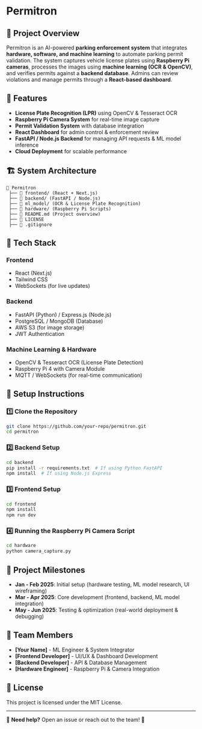 # Permitron

## 🚀 Project Overview
Permitron is an AI-powered **parking enforcement system** that integrates **hardware, software, and machine learning** to automate parking permit validation. The system captures vehicle license plates using **Raspberry Pi cameras**, processes the images using **machine learning (OCR & OpenCV)**, and verifies permits against a **backend database**. Admins can review violations and manage permits through a **React-based dashboard**.

## 📌 Features
- **License Plate Recognition (LPR)** using OpenCV & Tesseract OCR
- **Raspberry Pi Camera System** for real-time image capture
- **Permit Validation System** with database integration
- **React Dashboard** for admin control & enforcement review
- **FastAPI / Node.js Backend** for managing API requests & ML model inference
- **Cloud Deployment** for scalable performance

## 🏗️ System Architecture
```
📂 Permitron
 ├── 📂 frontend/ (React + Next.js)
 ├── 📂 backend/ (FastAPI / Node.js)
 ├── 📂 ml_model/ (OCR & License Plate Recognition)
 ├── 📂 hardware/ (Raspberry Pi Scripts)
 ├── 📜 README.md (Project overview)
 ├── 📜 LICENSE
 ├── 📜 .gitignore
```

## 🔧 Tech Stack
### **Frontend**
- React (Next.js)
- Tailwind CSS
- WebSockets (for live updates)

### **Backend**
- FastAPI (Python) / Express.js (Node.js)
- PostgreSQL / MongoDB (Database)
- AWS S3 (for image storage)
- JWT Authentication

### **Machine Learning & Hardware**
- OpenCV & Tesseract OCR (License Plate Detection)
- Raspberry Pi 4 with Camera Module
- MQTT / WebSockets (for real-time communication)

## 📌 Setup Instructions
### **1️⃣ Clone the Repository**
```sh
git clone https://github.com/your-repo/permitron.git
cd permitron
```

### **2️⃣ Backend Setup**
```sh
cd backend
pip install -r requirements.txt  # If using Python FastAPI
npm install  # If using Node.js Express
```

### **3️⃣ Frontend Setup**
```sh
cd frontend
npm install
npm run dev
```

### **4️⃣ Running the Raspberry Pi Camera Script**
```sh
cd hardware
python camera_capture.py
```

## 📅 Project Milestones
- **Jan - Feb 2025**: Initial setup (hardware testing, ML model research, UI wireframing)
- **Mar - Apr 2025**: Core development (frontend, backend, ML model integration)
- **May - Jun 2025**: Testing & optimization (real-world deployment & debugging)

## 👥 Team Members
- **[Your Name]** - ML Engineer & System Integrator
- **[Frontend Developer]** - UI/UX & Dashboard Development
- **[Backend Developer]** - API & Database Management
- **[Hardware Engineer]** - Raspberry Pi & Camera Integration

## 📜 License
This project is licensed under the MIT License.

---
📌 **Need help?** Open an issue or reach out to the team! 🚀

